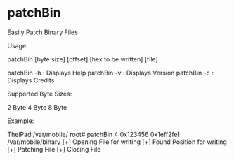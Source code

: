 patchBin
========

Easily Patch Binary Files

Usage:

patchBin [byte size] [offset] [hex to be written] [file]
 
patchBin -h : Displays Help
patchBin -v : Displays Version
patchBin -c : Displays Credits
 
Supported Byte Sizes:
 
2 Byte
4 Byte 
8 Byte
 
Example:

TheiPad:/var/mobile/ root# patchBin 4 0x123456 0x1eff2fe1 /var/mobile/binary
[+] Opening File for writing
[+] Found Position for writing
[+] Patching File
[+] Closing File
